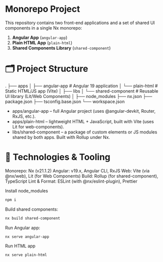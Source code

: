 # Monorepo Project

This repository contains two front-end applications and a set of shared UI components in a single Nx monorepo:

1. **Angular App** (`angular-app`)
2. **Plain HTML App** (`plain-html`)
3. **Shared Components Library** (`shared-component`)

# 🗂️ Project Structure

.
├── apps
│ ├── angular-app # Angular 19 application
│ └── plain-html # Static HTML/JS app (Vite)
│
├── libs
│ └── shared-component # Reusable UI library (Lit/Web Components)
│
├── node_modules
├── nx.json
├── package.json
├── tsconfig.base.json
└── workspace.json

- apps/angular-app – full Angular project (uses @angular-devkit, Router, RxJS, etc.).
- apps/plain-html – lightweight HTML + JavaScript, built with Vite (uses Lit for web-components).
- libs/shared-component – a package of custom elements or JS modules shared by both apps. Built with Rollup under Nx.

# 🧰 Technologies & Tooling

Monorepo: Nx (v21.1.2)
Angular: v19.x, Angular CLI, RxJS
Web: Vite (via @nx/web), Lit (for Web Components)
Build: Rollup (for shared-component), TypeScript
Lint & Format: ESLint (with @nx/eslint-plugin), Prettier

Install node_modules

```sh
npm i
```

Build shared components:

```sh
nx build shared-component
```

Run Angular app:

```sh
nx serve angular-app
```

Run HTML app

```sh
nx serve plain-html
```
